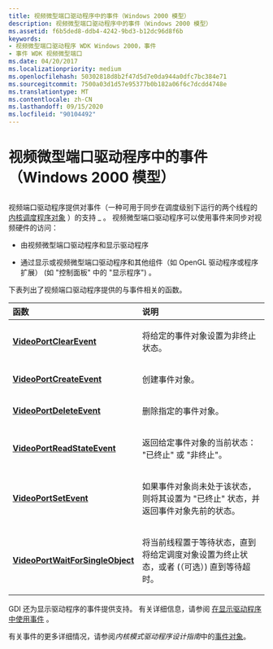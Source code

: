 ```yaml
---
title: 视频微型端口驱动程序中的事件（Windows 2000 模型）
description: 视频微型端口驱动程序中的事件（Windows 2000 模型）
ms.assetid: f6b5ded8-ddb4-4242-9bd3-b12dc96d8f6b
keywords:
- 视频微型端口驱动程序 WDK Windows 2000，事件
- 事件 WDK 视频微型端口
ms.date: 04/20/2017
ms.localizationpriority: medium
ms.openlocfilehash: 50302818d8b2f47d5d7e0da944a0dfc7bc384e71
ms.sourcegitcommit: 7500a03d1d57e95377b0b182a06f6c7dcdd4748e
ms.translationtype: MT
ms.contentlocale: zh-CN
ms.lasthandoff: 09/15/2020
ms.locfileid: "90104492"
---
```

# <a name="events-in-video-miniport-drivers-windows-2000-model"></a>视频微型端口驱动程序中的事件（Windows 2000 模型）


## <span id="ddk_events_in_video_miniport_drivers_windows_2000_model__gg"></span><span id="DDK_EVENTS_IN_VIDEO_MINIPORT_DRIVERS_WINDOWS_2000_MODEL__GG"></span>


视频端口驱动程序提供对事件（一种可用于同步在调度级别下运行的两个线程的 [内核调度程序对象](../kernel/introduction-to-kernel-dispatcher-objects.md) ）的支持 \_ 。 视频微型端口驱动程序可以使用事件来同步对视频硬件的访问：

-   由视频微型端口驱动程序和显示驱动程序

-   通过显示或视频微型端口驱动程序和其他组件（如 OpenGL 驱动程序或程序扩展） (如 "控制面板" 中的 "显示程序") 。

下表列出了视频端口驱动程序提供的与事件相关的函数。

<table>
<colgroup>
<col width="50%" />
<col width="50%" />
</colgroup>
<thead>
<tr class="header">
<th align="left">函数</th>
<th align="left">说明</th>
</tr>
</thead>
<tbody>
<tr class="odd">
<td align="left"><p><a href="/windows-hardware/drivers/ddi/video/nf-video-videoportclearevent" data-raw-source="[&lt;strong&gt;VideoPortClearEvent&lt;/strong&gt;](/windows-hardware/drivers/ddi/video/nf-video-videoportclearevent)"><strong>VideoPortClearEvent</strong></a></p></td>
<td align="left"><p>将给定的事件对象设置为非终止状态。</p></td>
</tr>
<tr class="even">
<td align="left"><p><a href="/windows-hardware/drivers/ddi/video/nf-video-videoportcreateevent" data-raw-source="[&lt;strong&gt;VideoPortCreateEvent&lt;/strong&gt;](/windows-hardware/drivers/ddi/video/nf-video-videoportcreateevent)"><strong>VideoPortCreateEvent</strong></a></p></td>
<td align="left"><p>创建事件对象。</p></td>
</tr>
<tr class="odd">
<td align="left"><p><a href="/windows-hardware/drivers/ddi/video/nf-video-videoportdeleteevent" data-raw-source="[&lt;strong&gt;VideoPortDeleteEvent&lt;/strong&gt;](/windows-hardware/drivers/ddi/video/nf-video-videoportdeleteevent)"><strong>VideoPortDeleteEvent</strong></a></p></td>
<td align="left"><p>删除指定的事件对象。</p></td>
</tr>
<tr class="even">
<td align="left"><p><a href="/windows-hardware/drivers/ddi/video/nf-video-videoportreadstateevent" data-raw-source="[&lt;strong&gt;VideoPortReadStateEvent&lt;/strong&gt;](/windows-hardware/drivers/ddi/video/nf-video-videoportreadstateevent)"><strong>VideoPortReadStateEvent</strong></a></p></td>
<td align="left"><p>返回给定事件对象的当前状态： "已终止" 或 "非终止"。</p></td>
</tr>
<tr class="odd">
<td align="left"><p><a href="/windows-hardware/drivers/ddi/video/nf-video-videoportsetevent" data-raw-source="[&lt;strong&gt;VideoPortSetEvent&lt;/strong&gt;](/windows-hardware/drivers/ddi/video/nf-video-videoportsetevent)"><strong>VideoPortSetEvent</strong></a></p></td>
<td align="left"><p>如果事件对象尚未处于该状态，则将其设置为 "已终止" 状态，并返回事件对象先前的状态。</p></td>
</tr>
<tr class="even">
<td align="left"><p><a href="/windows-hardware/drivers/ddi/video/nf-video-videoportwaitforsingleobject" data-raw-source="[&lt;strong&gt;VideoPortWaitForSingleObject&lt;/strong&gt;](/windows-hardware/drivers/ddi/video/nf-video-videoportwaitforsingleobject)"><strong>VideoPortWaitForSingleObject</strong></a></p></td>
<td align="left"><p>将当前线程置于等待状态，直到将给定调度对象设置为终止状态，或者 (（可选）) 直到等待超时。</p></td>
</tr>
</tbody>
</table>

 

GDI 还为显示驱动程序的事件提供支持。 有关详细信息，请参阅 [在显示驱动程序中使用事件](using-events-in-display-drivers.md) 。

有关事件的更多详细情况，请参阅*内核模式驱动程序设计指南*中的[事件对象](../kernel/event-objects.md)。

